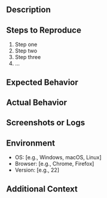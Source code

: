 ## Description
<!-- Clearly and concisely describe the bug. -->

## Steps to Reproduce
<!-- Provide a step-by-step list of how to reproduce the bug. -->
1. Step one
2. Step two
3. Step three
4. ...

## Expected Behavior
<!-- Describe what you expected to happen. -->

## Actual Behavior
<!-- Describe what actually happened instead of the expected behavior. -->

## Screenshots or Logs
<!-- If applicable, add screenshots or logs to help explain your problem. -->

## Environment
<!-- Provide details about the environment where the issue occurred. -->
- OS: [e.g., Windows, macOS, Linux]
- Browser: [e.g., Chrome, Firefox]
- Version: [e.g., 22]

## Additional Context
<!-- Add any other context about the problem here, such as dependencies or related issues. -->
